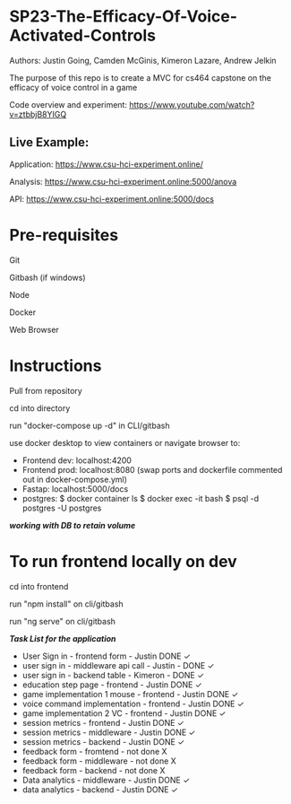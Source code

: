 # SP23-The-Efficacy-Of-Voice-Activated-Controls

Authors: Justin Going, Camden McGinis, Kimeron Lazare, Andrew Jelkin

The purpose of this repo is to create a MVC for cs464 capstone on the efficacy of voice control in a game

Code overview and experiment:
https://www.youtube.com/watch?v=ztbbjB8YIGQ

## Live Example:

Application:
https://www.csu-hci-experiment.online/

Analysis:
https://www.csu-hci-experiment.online:5000/anova

API:
https://www.csu-hci-experiment.online:5000/docs

# Pre-requisites

Git

Gitbash (if windows)

Node

Docker

Web Browser

# Instructions

Pull from repository

cd into directory

run "docker-compose up -d" in CLI/gitbash

use docker desktop to view containers or navigate browser to:

- Frontend dev: localhost:4200
- Frontend prod: localhost:8080 (swap ports and dockerfile commented out in docker-compose.yml)
- Fastap: localhost:5000/docs
- postgres:
  $ docker container ls
  $ docker exec -it <your-postgres-container-id> bash
  $ psql -d postgres -U postgres

**_working with DB to retain volume_**

# To run frontend locally on dev

cd into frontend

run "npm install" on cli/gitbash

run "ng serve" on cli/gitbash

**_Task List for the application_**

- User Sign in - frontend form - Justin DONE ✓
- user sign in - middleware api call - Justin - DONE ✓
- user sign in - backend table - Kimeron - DONE ✓
- education step page - frontend - Justin DONE ✓
- game implementation 1 mouse - frontend - Justin DONE ✓
- voice command implementation - frontend - Justin DONE ✓
- game implementation 2 VC - frontend - Justin DONE ✓
- session metrics - frontend - Justin DONE ✓
- session metrics - middleware - Justin DONE ✓
- session metrics - backend - Justin DONE ✓
- feedback form - fromtend - not done X
- feedback form - middleware - not done X
- feedback form - backend - not done X
- Data analytics - middleware - Justin DONE ✓
- data analytics - backend - Justin DONE ✓
